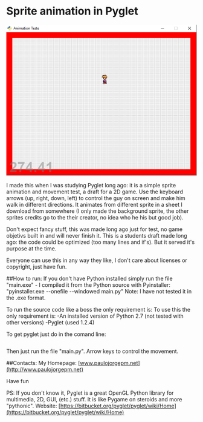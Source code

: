 # Sprite animation in Pyglet

![screenshot](pyglet_animation_test.jpg)

I made this when I was studying Pyglet long ago: it is a simple sprite animation and movement test, a draft for a 2D game. Use the keyboard arrows (up, right, down, left) to control the guy on screen and make him walk in different directions. It animates from different sprite in a sheet I download from somewhere (I only made the background sprite, the other sprites credits go to the their creator, no idea who he his but good job).

Don't expect fancy stuff, this was made long ago just for test, no game objetivs built in and will never finish it. This is a students draft made long ago: the code could be optimized (too many lines and if's). But it served it's purpose at the time. 

Everyone can use this in any way they like, I don't care about licenses or copyright, just have fun.

##How to run:
If you don't have Python installed simply run the file "main.exe" - I compiled it from the Python source with Pyinstaller: "pyinstaller.exe --onefile --windowed main.py"
Note: I have not tested it in the .exe format.

To run the source code like a boss the only requirement is:
To use this the only requirement is:
-An installed version of Python 2.7 (not tested with other versions)
-Pyglet (used 1.2.4)

To get pyglet just do in the comand line:
```pip install pyglet
```

Then just run the file "main.py". Arrow keys to control the movement.

##Contacts:
My Homepage: [www.paulojorgepm.net](http://www.paulojorgepm.net)

Have fun

PS: If you don't know it, Pyglet is a great OpenGL Python library for multimedia, 2D, GUI, (etc.) stuff. It is like Pygame on steroids and more "pythonic". Website: 
[https://bitbucket.org/pyglet/pyglet/wiki/Home](https://bitbucket.org/pyglet/pyglet/wiki/Home)